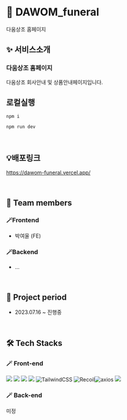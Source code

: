 # 🔭 DAWOM_funeral

다움상조 홈페이지
</br>

## ✨ 서비스소개

### **다움상조 홈페이지**

다움상조 회사안내 및 상품안내페이지입니다.


## 로컬실행
```
npm i
```
```
npm run dev
```



</br>

## 💡배포링크

https://dawom-funeral.vercel.app/

</br>

## 🙌 Team members

### 🪄Frontend

- 박여울 (FE)

### 🪄Backend

- ...

</br>

## 📅 Project period

- 2023.07.16 ~ 진행중

</br>

## 🛠 Tech Stacks

### 🪄 Front-end

<img src="https://img.shields.io/badge/html5-E34F26?style=for-the-badge&logo=html5&logoColor=white"> <img src="https://img.shields.io/badge/css-1572B6?style=for-the-badge&logo=css3&logoColor=white"> <img src="https://img.shields.io/badge/typescript-61DAFB?style=for-the-badge&logo=typescript&logoColor=black"> <img src="https://img.shields.io/badge/nextjs-181717?style=for-the-badge&logo=nextjs&logoColor=black"> ![TailwindCSS](https://img.shields.io/badge/TailwindCSS-DB7093?style=for-the-badge&logo=TailwindCSS&logoColor=white) ![Recoil](https://img.shields.io/badge/recoil-%23593d88.svg?style=for-the-badge&logo=recoil&logoColor=white)![axios](https://img.shields.io/badge/Axios-181717?style=for-the-badge&logo=Axios&logoColor=white) <img src="https://img.shields.io/badge/reactquery-61DAFB?style=for-the-badge&logo=reactquery&logoColor=black">
</br>

### 🪄 Back-end

미정

<!-- <img src="https://img.shields.io/badge/spring-6DB33F?style=for-the-badge&logo=spring&logoColor=white"> <img src="https://img.shields.io/badge/springboot-6DB33F?style=for-the-badge&logo=springboot&logoColor=white"> <img src="https://img.shields.io/badge/spring data JPA-6DB33F?style=for-the-badge&logo=spring data JPA&logoColor=white"> <img src="https://img.shields.io/badge/gradle-02303A?style=for-the-badge&logo=gradle&logoColor=white"> <img src="https://img.shields.io/badge/java-007396?style=for-the-badge&logo=java&logoColor=white"> <img src="https://img.shields.io/badge/mysql-4479A1?style=for-the-badge&logo=mysql&logoColor=white"> ![JWT](https://img.shields.io/badge/JWT-181717?style=for-the-badge&logo=JWT&logoColor=white) -->
